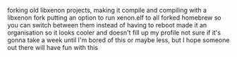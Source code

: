forking old libxenon projects, making it compile and compiling with a libxenon fork
putting an option to run xenon.elf to all forked homebrew so you can switch between them instead of having to reboot
made it an organisation so it looks cooler and doesn't fill up my profile
not sure if it's gonna take a week until I'm bored of this or maybe less, but I hope someone out there will have fun with this
